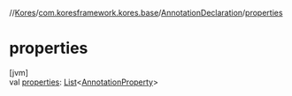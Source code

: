 //[Kores](../../../index.md)/[com.koresframework.kores.base](../index.md)/[AnnotationDeclaration](index.md)/[properties](properties.md)

# properties

[jvm]\
val [properties](properties.md): [List](https://kotlinlang.org/api/latest/jvm/stdlib/kotlin.collections/-list/index.html)<[AnnotationProperty](../-annotation-property/index.md)>
